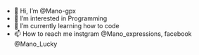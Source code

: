 - 👋 Hi, I’m @Mano-gpx
- 👀 I’m interested in Programming
- 🌱 I’m currently learning how to code 
- 📫 How to reach me instgram @Mano_expressions, facebook @Mano_Lucky

<!---
Mano-gpx/Mano-gpx is a ✨ special ✨ repository because its `README.md` (this file) appears on your GitHub profile.
You can click the Preview link to take a look at your changes.
--->
